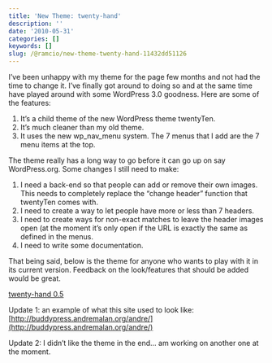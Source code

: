 ```yaml
---
title: 'New Theme: twenty-hand'
description: ''
date: '2010-05-31'
categories: []
keywords: []
slug: /@ramcio/new-theme-twenty-hand-11432dd51126
---
```


I’ve been unhappy with my theme for the page few months and not had the time to change it. I’ve finally got around to doing so and at the same time have played around with some WordPress 3.0 goodness. Here are some of the features:

1.  It’s a child theme of the new WordPress theme twentyTen.
2.  It’s much cleaner than my old theme.
3.  It uses the new wp\_nav\_menu system. The 7 menus that I add are the 7 menu items at the top.

The theme really has a long way to go before it can go up on say WordPress.org. Some changes I still need to make:

1.  I need a back-end so that people can add or remove their own images. This needs to completely replace the “change header” function that twentyTen comes with.
2.  I need to create a way to let people have more or less than 7 headers.
3.  I need to create ways for non-exact matches to leave the header images open (at the moment it’s only open if the URL is exactly the same as defined in the menus.
4.  I need to write some documentation.

That being said, below is the theme for anyone who wants to play with it in its current version. Feedback on the look/features that should be added would be great.

[twenty-hand 0.5](http://andremalan.files.wordpress.com/2010/05/twenty-hand.zip)

Update 1: an example of what this site used to look like: [http://buddypress.andremalan.org/andre/](http://buddypress.andremalan.org/andre/)

Update 2: I didn’t like the theme in the end… am working on another one at the moment.